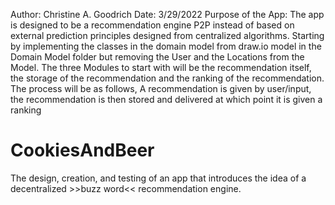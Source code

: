  Author: Christine A. Goodrich
 Date: 3/29/2022
 Purpose of the App: The app is designed to be a recommendation engine P2P instead of based on external prediction principles designed from centralized algorithms. 
 Starting by implementing the classes in the domain model from draw.io model in the Domain Model folder but removing the User and the Locations from the Model. The three Modules to start with will be the recommendation itself, the storage of the recommendation and the ranking of the recommendation. The process will be as follows, A recommendation is given by user/input, the recommendation is then stored and delivered at which point it is given a ranking 


# CookiesAndBeer
The design, creation, and testing of an app that introduces the idea of a decentralized >>buzz word<< recommendation engine. 
